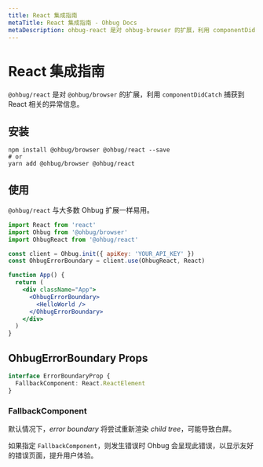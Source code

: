 ```yaml
---
title: React 集成指南
metaTitle: React 集成指南 - Ohbug Docs
metaDescription: ohbug-react 是对 ohbug-browser 的扩展，利用 componentDidCatch 捕获到 React 相关的异常信息。
---
```


# React 集成指南

`@ohbug/react` 是对 `@ohbug/browser` 的扩展，利用 `componentDidCatch` 捕获到 React 相关的异常信息。

## 安装

```shell
npm install @ohbug/browser @ohbug/react --save
# or
yarn add @ohbug/browser @ohbug/react
```

## 使用

`@ohbug/react` 与大多数 Ohbug 扩展一样易用。

```jsx
import React from 'react'
import Ohbug from '@ohbug/browser'
import OhbugReact from '@ohbug/react'

const client = Ohbug.init({ apiKey: 'YOUR_API_KEY' })
const OhbugErrorBoundary = client.use(OhbugReact, React)

function App() {
  return (
    <div className="App">
      <OhbugErrorBoundary>
        <HelloWorld />
      </OhbugErrorBoundary>
    </div>
  )
}
```

## OhbugErrorBoundary Props

```typescript
interface ErrorBoundaryProp {
  FallbackComponent: React.ReactElement
}
```

### FallbackComponent

默认情况下，*error boundary* 将尝试重新渲染 *child tree*，可能导致白屏。

如果指定 `FallbackComponent`，则发生错误时 Ohbug 会呈现此错误，以显示友好的错误页面，提升用户体验。

